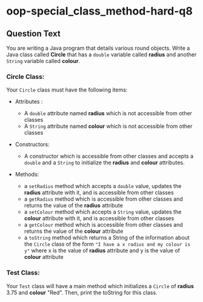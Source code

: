 # oop-special_class_method-hard-q8

## Question Text

You are writing a Java program that details various round objects. Write a Java class called **Circle** that has a
`double` variable called **radius** and another `String` variable called **colour**. 

### Circle Class:

Your `Circle` class must have the following items:

- Attributes :
    - A `double` attribute named **radius** which is not accessible from other classes
    - A `String` attribute named **colour** which is not accessible from other classes

- Constructors:
    - A constructor which is accessible from other classes and accepts a `double` and a `String` to initialize the
      **radius** and **colour** attributes.

- Methods:
    - a `setRadius` method which accepts a `double` value, updates the **radius** attribute with it, and is accessible
      from other classes
    - a `getRadius` method which is accessible from other classes and returns the value of the **radius** attribute
    - a `setColour` method which accepts a `String` value, updates the **colour** attribute with it, and is accessible
      from other classes
    - a `getColour` method which is accessible from other classes and returns the value of the **colour** attribute
    - a `toString` method which returns a String of the information about the `Circle` class of the form
      `"I have a x radius and my colour is y"` where x is the value of **radius** attribute and y is the
      value of **colour** attribute

### Test Class:

Your `Test` class will have a main method which initializes a `Circle` of **radius** 3.75 and **colour** "Red". Then,
print the toString for this class.